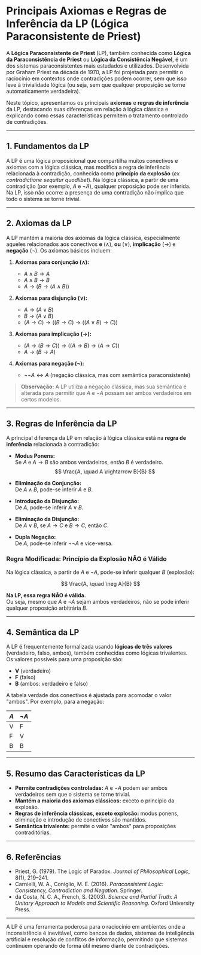 
# Principais Axiomas e Regras de Inferência da LP (Lógica Paraconsistente de Priest)

A **Lógica Paraconsistente de Priest** (LP), também conhecida como **Lógica da Paraconsistência de Priest** ou **Lógica da Consistência Negável**, é um dos sistemas paraconsistentes mais estudados e utilizados. Desenvolvida por Graham Priest na década de 1970, a LP foi projetada para permitir o raciocínio em contextos onde contradições podem ocorrer, sem que isso leve à trivialidade lógica (ou seja, sem que qualquer proposição se torne automaticamente verdadeira).

Neste tópico, apresentamos os principais **axiomas** e **regras de inferência** da LP, destacando suas diferenças em relação à lógica clássica e explicando como essas características permitem o tratamento controlado de contradições.

---

## 1. Fundamentos da LP

A LP é uma lógica proposicional que compartilha muitos conectivos e axiomas com a lógica clássica, mas modifica a regra de inferência relacionada à contradição, conhecida como **princípio da explosão** (*ex contradictione sequitur quodlibet*). Na lógica clássica, a partir de uma contradição (por exemplo, $A$ e $\neg A$), qualquer proposição pode ser inferida. Na LP, isso não ocorre: a presença de uma contradição não implica que todo o sistema se torne trivial.

---

## 2. Axiomas da LP

A LP mantém a maioria dos axiomas da lógica clássica, especialmente aqueles relacionados aos conectivos **e** ($\land$), **ou** ($\lor$), **implicação** ($\rightarrow$) e **negação** ($\neg$). Os axiomas básicos incluem:

1. **Axiomas para conjunção ($\land$):**
   - $A \land B \rightarrow A$
   - $A \land B \rightarrow B$
   - $A \rightarrow (B \rightarrow (A \land B))$

2. **Axiomas para disjunção ($\lor$):**
   - $A \rightarrow (A \lor B)$
   - $B \rightarrow (A \lor B)$
   - $(A \rightarrow C) \rightarrow ((B \rightarrow C) \rightarrow ((A \lor B) \rightarrow C))$

3. **Axiomas para implicação ($\rightarrow$):**
   - $(A \rightarrow (B \rightarrow C)) \rightarrow ((A \rightarrow B) \rightarrow (A \rightarrow C))$
   - $A \rightarrow (B \rightarrow A)$

4. **Axiomas para negação ($\neg$):**
   - $\neg\neg A \leftrightarrow A$ (negação clássica, mas com semântica paraconsistente)

> **Observação:** A LP utiliza a negação clássica, mas sua semântica é alterada para permitir que $A$ e $\neg A$ possam ser ambos verdadeiros em certos modelos.

---

## 3. Regras de Inferência da LP

A principal diferença da LP em relação à lógica clássica está na **regra de inferência** relacionada à contradição:

- **Modus Ponens:**  
  Se $A$ e $A \rightarrow B$ são ambos verdadeiros, então $B$ é verdadeiro.
  $$
  \frac{A, \quad A \rightarrow B}{B}
  $$

- **Eliminação da Conjunção:**  
  De $A \land B$, pode-se inferir $A$ e $B$.

- **Introdução da Disjunção:**  
  De $A$, pode-se inferir $A \lor B$.

- **Eliminação da Disjunção:**  
  De $A \lor B$, se $A \rightarrow C$ e $B \rightarrow C$, então $C$.

- **Dupla Negação:**  
  De $A$, pode-se inferir $\neg\neg A$ e vice-versa.

### **Regra Modificada: Princípio da Explosão NÃO é Válido**

Na lógica clássica, a partir de $A$ e $\neg A$, pode-se inferir qualquer $B$ (explosão):

$$
\frac{A, \quad \neg A}{B}
$$

**Na LP, essa regra NÃO é válida.**  
Ou seja, mesmo que $A$ e $\neg A$ sejam ambos verdadeiros, não se pode inferir qualquer proposição arbitrária $B$.

---

## 4. Semântica da LP

A LP é frequentemente formalizada usando **lógicas de três valores** (verdadeiro, falso, ambos), também conhecidas como lógicas trivalentes. Os valores possíveis para uma proposição são:

- **V** (verdadeiro)
- **F** (falso)
- **B** (ambos: verdadeiro e falso)

A tabela verdade dos conectivos é ajustada para acomodar o valor "ambos". Por exemplo, para a negação:

| $A$ | $\neg A$ |
|-----|----------|
| V   | F        |
| F   | V        |
| B   | B        |

---

## 5. Resumo das Características da LP

- **Permite contradições controladas:** $A$ e $\neg A$ podem ser ambos verdadeiros sem que o sistema se torne trivial.
- **Mantém a maioria dos axiomas clássicos:** exceto o princípio da explosão.
- **Regras de inferência clássicas, exceto explosão:** modus ponens, eliminação e introdução de conectivos são mantidos.
- **Semântica trivalente:** permite o valor "ambos" para proposições contraditórias.

---

## 6. Referências

- Priest, G. (1979). The Logic of Paradox. *Journal of Philosophical Logic*, 8(1), 219–241.
- Carnielli, W. A., Coniglio, M. E. (2016). *Paraconsistent Logic: Consistency, Contradiction and Negation*. Springer.
- da Costa, N. C. A., French, S. (2003). *Science and Partial Truth: A Unitary Approach to Models and Scientific Reasoning*. Oxford University Press.

---

A LP é uma ferramenta poderosa para o raciocínio em ambientes onde a inconsistência é inevitável, como bancos de dados, sistemas de inteligência artificial e resolução de conflitos de informação, permitindo que sistemas continuem operando de forma útil mesmo diante de contradições.
```
